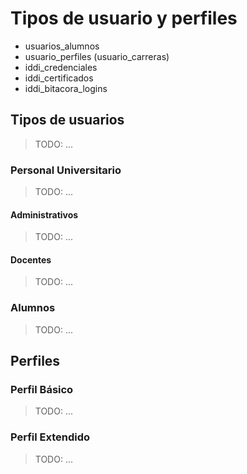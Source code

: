 # Tipos de usuario y perfiles

*   usuarios_alumnos
*   usuario_perfiles (usuario_carreras)
*   iddi_credenciales
*   iddi_certificados
*   iddi_bitacora_logins

## Tipos de usuarios

> TODO: ...

### Personal Universitario

> TODO: ...

#### Administrativos

> TODO: ...

#### Docentes

> TODO: ...

### Alumnos

> TODO: ...

## Perfiles

### Perfil Básico

> TODO: ...

### Perfil Extendido

> TODO: ...